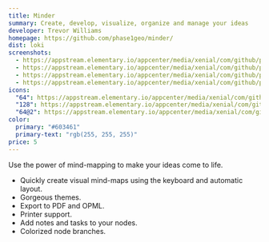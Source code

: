 ```yaml
---
title: Minder
summary: Create, develop, visualize, organize and manage your ideas
developer: Trevor Williams
homepage: https://github.com/phase1geo/minder/
dist: loki
screenshots:
  - https://appstream.elementary.io/appcenter/media/xenial/com/github/phase1geo.minder.desktop/CB19784542504387B96320CC1F53A3C4/screenshots/image-1_orig.png
  - https://appstream.elementary.io/appcenter/media/xenial/com/github/phase1geo.minder.desktop/CB19784542504387B96320CC1F53A3C4/screenshots/image-2_orig.png
  - https://appstream.elementary.io/appcenter/media/xenial/com/github/phase1geo.minder.desktop/CB19784542504387B96320CC1F53A3C4/screenshots/image-3_orig.png
  - https://appstream.elementary.io/appcenter/media/xenial/com/github/phase1geo.minder.desktop/CB19784542504387B96320CC1F53A3C4/screenshots/image-4_orig.png
icons:
  "64": https://appstream.elementary.io/appcenter/media/xenial/com/github/phase1geo.minder.desktop/CB19784542504387B96320CC1F53A3C4/icons/64x64/com.github.phase1geo.minder_com.github.phase1geo.minder.png
  "128": https://appstream.elementary.io/appcenter/media/xenial/com/github/phase1geo.minder.desktop/CB19784542504387B96320CC1F53A3C4/icons/128x128/com.github.phase1geo.minder_com.github.phase1geo.minder.png
  "64@2": https://appstream.elementary.io/appcenter/media/xenial/com/github/phase1geo.minder.desktop/CB19784542504387B96320CC1F53A3C4/icons/64x64@2/com.github.phase1geo.minder_com.github.phase1geo.minder.png
color:
  primary: "#603461"
  primary-text: "rgb(255, 255, 255)"
price: 5
---
```


<p>Use the power of mind-mapping to make your ideas come to life.</p>
<ul>
  <li>Quickly create visual mind-maps using the keyboard and automatic layout.</li>
  <li>Gorgeous themes.</li>
  <li>Export to PDF and OPML.</li>
  <li>Printer support.</li>
  <li>Add notes and tasks to your nodes.</li>
  <li>Colorized node branches.</li>
</ul>